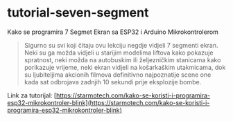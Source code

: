 # tutorial-seven-segment
Kako se programira 7 Segmet Ekran sa ESP32 i Arduino Mikrokontrolerom

> Sigurno su svi koji čitaju ovu lekciju negdje vidjeli 7 segmenti ekran. Neki su ga možda vidjeli u starijim modelima liftova kako pokazuje spratnost, neki možda na autobuskim ili željezničkim stanicama kako porikazuje vrijeme, neki ekran vidjeli na košarkaškim utakmicama, dok su ljubiteljima akcionih filmova definitivno najpoznatije scene one kada sat odbrojava zadnjih 10 sekundi prije eksplozije bombe.

Link za tutorijal: [https://starmotech.com/kako-se-koristi-i-programira-esp32-mikrokontroler-blink](https://starmotech.com/kako-se-koristi-i-programira-esp32-mikrokontroler-blink)
